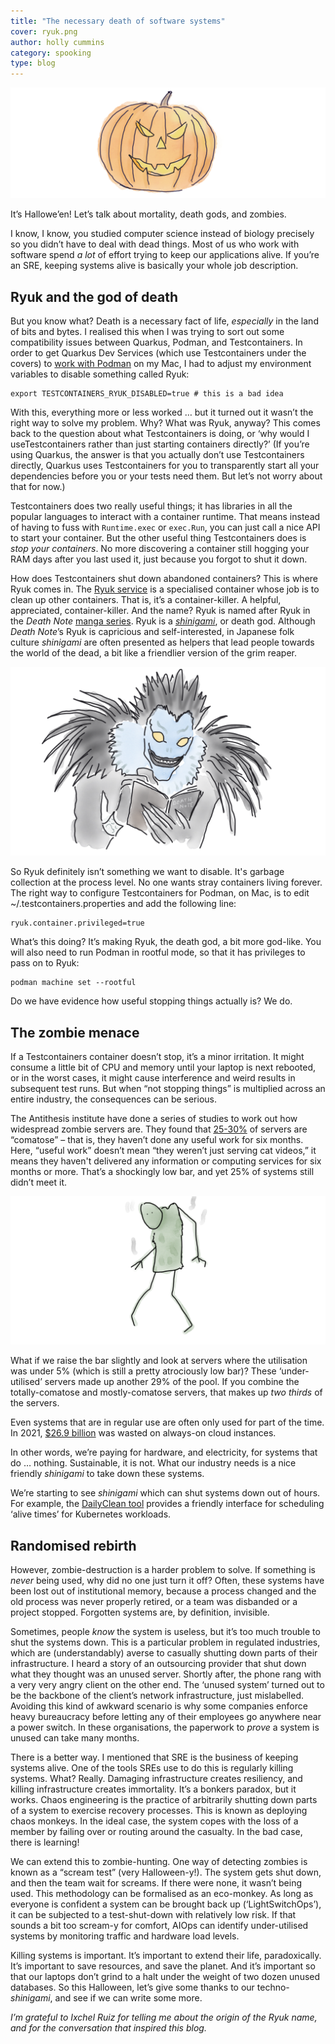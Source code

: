 ```yaml
---
title: "The necessary death of software systems"
cover: ryuk.png
author: holly cummins
category: spooking
type: blog
---
```


![A carved pumpkin](pumpkin.png)

It’s Hallowe’en! Let’s talk about mortality, death gods, and zombies.

I know, I know, you studied computer science instead of biology precisely so you didn’t have to deal with dead things. 
Most of us who work with software spend _a lot_ of effort trying to keep our applications alive. If you’re an SRE, keeping systems alive is basically your whole job description. 

## Ryuk and the god of death

But you know what? Death is a necessary fact of life, _especially_ in the land of bits and bytes. I realised this when I was trying to sort out some compatibility issues between Quarkus, Podman, and Testcontainers. In order to get Quarkus Dev Services (which use Testcontainers under the covers) to [work with Podman](https://quarkus.io/guides/podman) on my Mac, I had to adjust my environment variables to disable something called Ryuk:

```
export TESTCONTAINERS_RYUK_DISABLED=true # this is a bad idea
```

With this, everything more or less worked … but it turned out it wasn’t the right way to solve my problem. Why? What was Ryuk, anyway? This comes back to the question about what Testcontainers is doing, or ‘why would I useTestcontainers rather than just starting containers directly?’ (If you’re using Quarkus, the answer is that you actually don’t use Testcontainers directly, Quarkus uses Testcontainers for you to transparently start all your dependencies before you or your tests need them. But let’s not worry about that for now.)

Testcontainers does two really useful things; it has libraries in all the popular languages to interact with a container runtime. That means instead of having to fuss with `Runtime.exec` or `exec.Run`, you can just call a nice API to start your container. But the other useful thing Testcontainers does is _stop your containers_. No more discovering a container still hogging your RAM days after you last used it, just because you forgot to shut it down.  

How does Testcontainers shut down abandoned containers? This is where Ryuk comes in. The [Ryuk service](https://github.com/testcontainers/moby-ryuk) is a specialised container whose job is to clean up other containers. That is, it’s a container-killer. A helpful, appreciated, container-killer. And the name? Ryuk is named after Ryuk in the _Death Note_ [manga series](https://en.wikipedia.org/wiki/Death_Note). Ryuk is a [_shinigami_](https://www.historydefined.net/shinigami/), or death god. Although _Death Note_’s Ryuk is capricious and self-interested, in Japanese folk culture _shinigami_ are often presented as helpers that lead people towards the world of the dead, a bit like a friendlier version of the grim reaper. 

![Ryuk writing in the death note book](ryuk.png)

So Ryuk definitely isn’t something we want to disable. It's garbage collection at the process level. No one wants stray containers living forever. 
The right way to configure Testcontainers for Podman, on Mac, is to edit ~/.testcontainers.properties and add the following line:
```
ryuk.container.privileged=true
```

What’s this doing? It’s making Ryuk, the death god, a bit more god-like. You will also need to run Podman in rootful mode, so that it has privileges to pass on to Ryuk:
```
podman machine set --rootful
```

Do we have evidence how useful stopping things actually is? We do. 

## The zombie menace

If a Testcontainers container doesn’t stop, it’s a minor irritation. It might consume a little bit of CPU and memory until your laptop is next rebooted, or in the worst cases, it might cause interference and weird results in subsequent test runs. But when “not stopping things” is multiplied across an entire industry, the consequences can be serious. 

The Antithesis institute have done a series of studies to work out how widespread zombie servers are. They found that [25-30%](https://www.nrdc.org/sites/default/files/data-center-efficiency-assessment-IB.pdf) of servers are “comatose” – that is, they haven’t done any useful work for six months. Here, “useful work” doesn’t mean “they weren’t just serving cat videos,” it means they haven't delivered any information or computing services for six months or more. That’s a shockingly low bar, and yet 25% of systems still didn’t meet it. 

![A green zombie](zombie.png)

What if we raise the bar slightly and look at servers where the utilisation was under 5% (which is still a pretty atrociously low bar)? These ‘under-utilised’ servers made up another 29% of the pool.  If you combine the totally-comatose and mostly-comatose servers, that makes up _two thirds_ of the servers. 

Even systems that are in regular use are often only used for part of the time. In 2021, [$26.9 billion](https://www.business2community.com/cloud-computing/overprovisioning-always-on-resources-lead-to-26-6-billion-in-public-cloud-waste-expected-in-2021-02381033) was wasted on always-on cloud instances. 

In other words, we’re paying for hardware, and electricity, for systems that do … nothing. Sustainable, it is not. What our industry needs is a nice friendly _shinigami_ to take down these systems. 

We’re starting to see _shinigami_ which can shut systems down out of hours. For example,  the [DailyClean tool](https://github.com/AxaFrance/dailyclean) provides a friendly interface for scheduling ‘alive times’ for Kubernetes workloads. 

## Randomised rebirth

However, zombie-destruction is a harder problem to solve. If something is _never_ being used, why did no one just turn it off? Often, these systems have been lost out of institutional memory, because a process changed and the old process was never properly retired, or a team was disbanded or a project stopped. Forgotten systems are, by definition, invisible. 

Sometimes, people _know_ the system is useless, but it’s too much trouble to shut the systems down. This is a particular problem in regulated industries, which are (understandably) averse to casually shutting down parts of their infrastructure. I heard a story of an outsourcing provider that shut down what they thought was an unused server. Shortly after, the phone rang with a very very angry client on the other end. The ‘unused system’ turned out to be the backbone of the client’s network infrastructure, just mislabelled. Avoiding this kind of awkward scenario is why some companies enforce heavy bureaucracy before letting any of their employees go anywhere near a power switch. In these organisations, the paperwork to _prove_ a system is unused can take many months. 

There is a better way. I mentioned that SRE is the business of keeping systems alive.  One of the tools SREs use to do this is regularly killing systems. What? Really. Damaging infrastructure creates resiliency, and killing infrastructure creates immortality. It’s a bonkers paradox, but it works. Chaos engineering is the practice of arbitrarily shutting down parts of a system to exercise recovery processes. This is known as deploying chaos monkeys. In the ideal case, the system copes with the loss of a member by failing over or routing around the casualty. In the bad case, there is learning!

We can extend this to zombie-hunting. One way of detecting zombies is known as a “scream test” (very Halloween-y!). The system gets shut down, and then the team wait for screams. If there were none, it wasn’t being used. This methodology can be formalised as an eco-monkey. As long as everyone is confident a system can be brought back up (‘LightSwitchOps’), it can be subjected to a test-shut-down with relatively low risk. If that sounds a bit too scream-y for comfort, AIOps can identify under-utilised systems by monitoring traffic and hardware load levels. 

Killing systems is important. It’s important to extend their life, paradoxically. It’s important to save resources, and save the planet. And it’s important so that our laptops don’t grind to a halt under the weight of two dozen unused databases. So this Halloween, let’s give some thanks to our techno-_shinigami_, and see if we can write some more. 

_I’m grateful to Ixchel Ruiz for telling me about the origin of the Ryuk name, and for the conversation that inspired this blog._